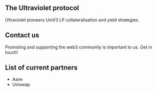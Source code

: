 ## The Ultraviolet protocol

Ultraviolet pioneers UniV3 LP collateralisation and yield strategies.

## Contact us

Promoting and supporting the web3 community is important to us. Get in touch!

## List of current partners

- Aave
- Uniswap
